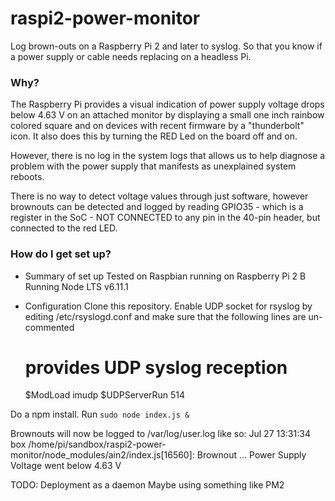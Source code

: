 # raspi2-power-monitor
Log brown-outs on a Raspberry Pi 2 and later to syslog.
So that you know if a power supply or cable needs replacing on
a headless Pi.

### Why? ###
The Raspberry Pi provides a visual indication of power supply
voltage drops below 4.63 V on an attached monitor by displaying a 
small one inch rainbow colored square and on devices with recent
firmware by a "thunderbolt" icon. It also does this by turning the RED
Led on the board off and on. 

However, there is no log in the system logs that allows us to help
diagnose a problem with the power supply that manifests as unexplained
system reboots.

There is no way to detect voltage values through just software, however
brownouts can be detected and logged by reading GPIO35 - which is a 
register in the SoC - NOT CONNECTED to any pin in the 40-pin header, but
connected to the red LED. 

### How do I get set up? ###

* Summary of set up
Tested on Raspbian running on Raspberry Pi 2 B
Running Node LTS v6.11.1

* Configuration
Clone this repository. 
Enable UDP socket for rsyslog by editing /etc/rsyslogd.conf and make sure 
that the following lines are un-commented
    # provides UDP syslog reception
    $ModLoad imudp
    $UDPServerRun 514

Do a npm install.
Run `sudo node index.js &`

Brownouts will now be logged to /var/log/user.log
like so:
Jul 27 13:31:34 box /home/pi/sandbox/raspi2-power-monitor/node_modules/ain2/index.js[16560]: Brownout ... Power Supply Voltage went below 4.63 V

TODO: Deployment as a daemon 
Maybe using something like PM2
